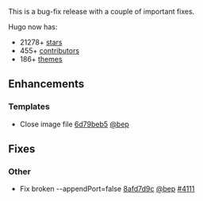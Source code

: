 

This is a bug-fix release with a couple of important fixes.


Hugo now has:

* 21278+ [stars](https://github.com/gohugoio/hugo/stargazers)
* 455+ [contributors](https://github.com/gohugoio/hugo/graphs/contributors)
* 186+ [themes](http://themes.gohugo.io/)

## Enhancements

### Templates

* Close image file [6d79beb5](https://github.com/gohugoio/hugo/commit/6d79beb5f67dbb54d7714c3195addf9d8e3924e8) [@bep](https://github.com/bep) 

## Fixes

### Other

* Fix broken --appendPort=false [8afd7d9c](https://github.com/gohugoio/hugo/commit/8afd7d9ceb0d168300e3399c6e87a355a88c9a28) [@bep](https://github.com/bep) [#4111](https://github.com/gohugoio/hugo/issues/4111)





